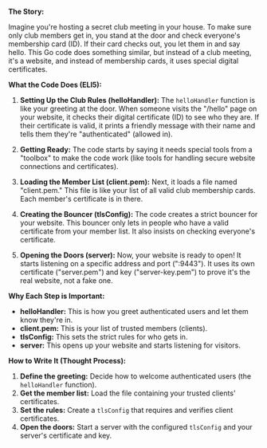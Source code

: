 **The Story:**

Imagine you're hosting a secret club meeting in your house. To make sure only club members get in, you stand at the door and check everyone's membership card (ID). If their card checks out, you let them in and say hello. This Go code does something similar, but instead of a club meeting, it's a website, and instead of membership cards, it uses special digital certificates.

**What the Code Does (ELI5):**

1. **Setting Up the Club Rules (helloHandler):** The `helloHandler` function is like your greeting at the door. When someone visits the "/hello" page on your website, it checks their digital certificate (ID) to see who they are. If their certificate is valid, it prints a friendly message with their name and tells them they're "authenticated" (allowed in).

2. **Getting Ready:** The code starts by saying it needs special tools from a "toolbox" to make the code work (like tools for handling secure website connections and certificates).

3. **Loading the Member List (client.pem):** Next, it loads a file named "client.pem." This file is like your list of all valid club membership cards. Each member's certificate is in there.

4. **Creating the Bouncer (tlsConfig):** The code creates a strict bouncer for your website. This bouncer only lets in people who have a valid certificate from your member list. It also insists on checking everyone's certificate.

5. **Opening the Doors (server):** Now, your website is ready to open! It starts listening on a specific address and port (":9443"). It uses its own certificate ("server.pem") and key ("server-key.pem") to prove it's the real website, not a fake one.

**Why Each Step is Important:**

* **helloHandler:** This is how you greet authenticated users and let them know they're in.
* **client.pem:** This is your list of trusted members (clients).
* **tlsConfig:** This sets the strict rules for who gets in.
* **server:** This opens up your website and starts listening for visitors.

**How to Write It (Thought Process):**

1. **Define the greeting:** Decide how to welcome authenticated users (the `helloHandler` function).
2. **Get the member list:** Load the file containing your trusted clients' certificates.
3. **Set the rules:** Create a `tlsConfig` that requires and verifies client certificates.
4. **Open the doors:** Start a server with the configured `tlsConfig` and your server's certificate and key.
